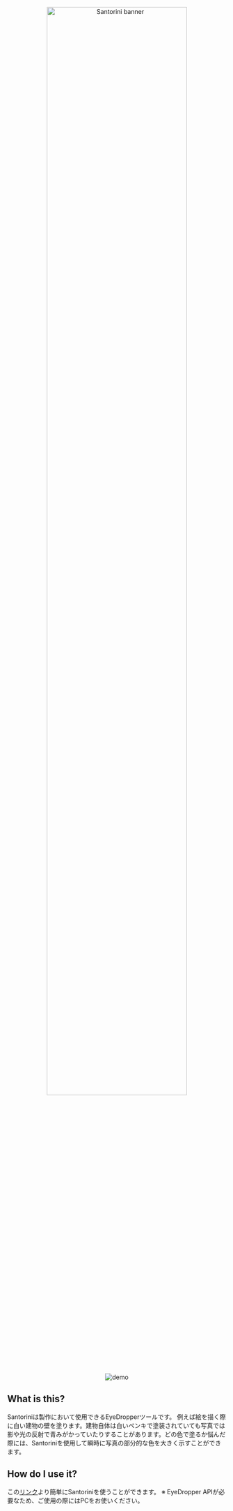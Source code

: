 <!-- ![santorini_header](https://github.com/user-attachments/assets/2f397666-f752-452f-a10a-26c640c0de73) -->
<div align="center">
  <p>
    <a href="https://santorini-three.vercel.app/" target="_blank">
      <img width="80%" src="https://github.com/user-attachments/assets/2f397666-f752-452f-a10a-26c640c0de73" alt="Santorini banner"></a>
  </p>
</div>

<!-- ![santorini]() -->
<p align="center">
  <img src="https://github.com/user-attachments/assets/fb2aa923-e363-4094-917e-813d26eff256" alt="demo">
</p>

## What is this?
Santoriniは製作において使用できるEyeDropperツールです。
例えば絵を描く際に白い建物の壁を塗ります。建物自体は白いペンキで塗装されていても写真では影や光の反射で青みがかっていたりすることがあります。どの色で塗るか悩んだ際には、Santoriniを使用して瞬時に写真の部分的な色を大きく示すことができます。

## How do I use it?
この[リンク](https://santorini-three.vercel.app/)より簡単にSantoriniを使うことができます。
※ EyeDropper APIが必要なため、ご使用の際にはPCをお使いください。


<!-- # React + TypeScript + Vite -->
<!---->
<!-- This template provides a minimal setup to get React working in Vite with HMR and some ESLint rules. -->
<!---->
<!-- Currently, two official plugins are available: -->
<!---->
<!-- - [@vitejs/plugin-react](https://github.com/vitejs/vite-plugin-react/blob/main/packages/plugin-react/README.md) uses [Babel](https://babeljs.io/) for Fast Refresh -->
<!-- - [@vitejs/plugin-react-swc](https://github.com/vitejs/vite-plugin-react-swc) uses [SWC](https://swc.rs/) for Fast Refresh -->
<!---->
<!-- ## Expanding the ESLint configuration -->
<!---->
<!-- If you are developing a production application, we recommend updating the configuration to enable type aware lint rules: -->
<!---->
<!-- - Configure the top-level `parserOptions` property like this: -->
<!---->
<!-- ```js -->
<!-- export default tseslint.config({ -->
<!--   languageOptions: { -->
<!--     // other options... -->
<!--     parserOptions: { -->
<!--       project: ['./tsconfig.node.json', './tsconfig.app.json'], -->
<!--       tsconfigRootDir: import.meta.dirname, -->
<!--     }, -->
<!--   }, -->
<!-- }) -->
<!-- ``` -->
<!---->
<!-- - Replace `tseslint.configs.recommended` to `tseslint.configs.recommendedTypeChecked` or `tseslint.configs.strictTypeChecked` -->
<!-- - Optionally add `...tseslint.configs.stylisticTypeChecked` -->
<!-- - Install [eslint-plugin-react](https://github.com/jsx-eslint/eslint-plugin-react) and update the config: -->
<!---->
<!-- ```js -->
<!-- // eslint.config.js -->
<!-- import react from 'eslint-plugin-react' -->
<!---->
<!-- export default tseslint.config({ -->
<!--   // Set the react version -->
<!--   settings: { react: { version: '18.3' } }, -->
<!--   plugins: { -->
<!--     // Add the react plugin -->
<!--     react, -->
<!--   }, -->
<!--   rules: { -->
<!--     // other rules... -->
<!--     // Enable its recommended rules -->
<!--     ...react.configs.recommended.rules, -->
<!--     ...react.configs['jsx-runtime'].rules, -->
<!--   }, -->
<!-- }) -->
<!-- ``` -->
